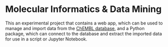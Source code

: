 # Molecular Informatics & Data Mining

This an experimental project that contains a web app, which can be used to manage and import data from the [ChEMBL 
database](https://www.ebi.ac.uk/chembl/), and a Python package, which can connect to the database and extract the imported 
data for use in a script or Jupyter Notebook.
